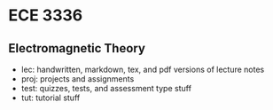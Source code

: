 
# ECE 3336
Electromagnetic Theory
----
- lec: handwritten, markdown, tex, and pdf versions of lecture notes
- proj: projects and assignments
- test: quizzes, tests, and assessment type stuff
- tut: tutorial stuff
